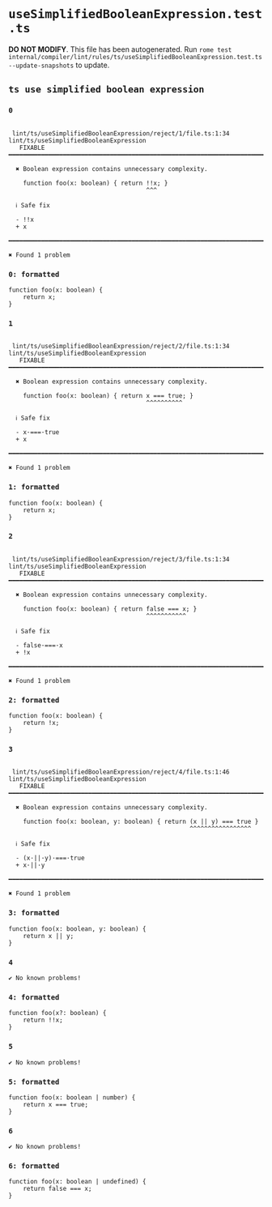 # `useSimplifiedBooleanExpression.test.ts`

**DO NOT MODIFY**. This file has been autogenerated. Run `rome test internal/compiler/lint/rules/ts/useSimplifiedBooleanExpression.test.ts --update-snapshots` to update.

## `ts use simplified boolean expression`

### `0`

```

 lint/ts/useSimplifiedBooleanExpression/reject/1/file.ts:1:34 lint/ts/useSimplifiedBooleanExpression
   FIXABLE  ━━━━━━━━━━━━━━━━━━━━━━━━━━━━━━━━━━━━━━━━━━━━━━━━━━━━━━━━━━━━━━━━━━━━━━━━━━━━━━━━━━━━━━━━

  ✖ Boolean expression contains unnecessary complexity.

    function foo(x: boolean) { return !!x; }
                                      ^^^

  ℹ Safe fix

  - !!x
  + x

━━━━━━━━━━━━━━━━━━━━━━━━━━━━━━━━━━━━━━━━━━━━━━━━━━━━━━━━━━━━━━━━━━━━━━━━━━━━━━━━━━━━━━━━━━━━━━━━━━━━

✖ Found 1 problem

```

### `0: formatted`

```
function foo(x: boolean) {
	return x;
}

```

### `1`

```

 lint/ts/useSimplifiedBooleanExpression/reject/2/file.ts:1:34 lint/ts/useSimplifiedBooleanExpression
   FIXABLE  ━━━━━━━━━━━━━━━━━━━━━━━━━━━━━━━━━━━━━━━━━━━━━━━━━━━━━━━━━━━━━━━━━━━━━━━━━━━━━━━━━━━━━━━━

  ✖ Boolean expression contains unnecessary complexity.

    function foo(x: boolean) { return x === true; }
                                      ^^^^^^^^^^

  ℹ Safe fix

  - x·===·true
  + x

━━━━━━━━━━━━━━━━━━━━━━━━━━━━━━━━━━━━━━━━━━━━━━━━━━━━━━━━━━━━━━━━━━━━━━━━━━━━━━━━━━━━━━━━━━━━━━━━━━━━

✖ Found 1 problem

```

### `1: formatted`

```
function foo(x: boolean) {
	return x;
}

```

### `2`

```

 lint/ts/useSimplifiedBooleanExpression/reject/3/file.ts:1:34 lint/ts/useSimplifiedBooleanExpression
   FIXABLE  ━━━━━━━━━━━━━━━━━━━━━━━━━━━━━━━━━━━━━━━━━━━━━━━━━━━━━━━━━━━━━━━━━━━━━━━━━━━━━━━━━━━━━━━━

  ✖ Boolean expression contains unnecessary complexity.

    function foo(x: boolean) { return false === x; }
                                      ^^^^^^^^^^^

  ℹ Safe fix

  - false·===·x
  + !x

━━━━━━━━━━━━━━━━━━━━━━━━━━━━━━━━━━━━━━━━━━━━━━━━━━━━━━━━━━━━━━━━━━━━━━━━━━━━━━━━━━━━━━━━━━━━━━━━━━━━

✖ Found 1 problem

```

### `2: formatted`

```
function foo(x: boolean) {
	return !x;
}

```

### `3`

```

 lint/ts/useSimplifiedBooleanExpression/reject/4/file.ts:1:46 lint/ts/useSimplifiedBooleanExpression
   FIXABLE  ━━━━━━━━━━━━━━━━━━━━━━━━━━━━━━━━━━━━━━━━━━━━━━━━━━━━━━━━━━━━━━━━━━━━━━━━━━━━━━━━━━━━━━━━

  ✖ Boolean expression contains unnecessary complexity.

    function foo(x: boolean, y: boolean) { return (x || y) === true }
                                                  ^^^^^^^^^^^^^^^^^

  ℹ Safe fix

  - (x·||·y)·===·true
  + x·||·y

━━━━━━━━━━━━━━━━━━━━━━━━━━━━━━━━━━━━━━━━━━━━━━━━━━━━━━━━━━━━━━━━━━━━━━━━━━━━━━━━━━━━━━━━━━━━━━━━━━━━

✖ Found 1 problem

```

### `3: formatted`

```
function foo(x: boolean, y: boolean) {
	return x || y;
}

```

### `4`

```
✔ No known problems!

```

### `4: formatted`

```
function foo(x?: boolean) {
	return !!x;
}

```

### `5`

```
✔ No known problems!

```

### `5: formatted`

```
function foo(x: boolean | number) {
	return x === true;
}

```

### `6`

```
✔ No known problems!

```

### `6: formatted`

```
function foo(x: boolean | undefined) {
	return false === x;
}

```
